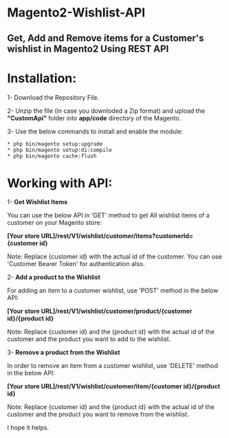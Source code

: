 # Magento2-Wishlist-API
## Get, Add and Remove items for a Customer's wishlist in Magento2 Using REST API

# Installation:
1- Download the Repository File. 

2- Unzip the file (in case you downloded a Zip format) and upload the **"CustomApi"** folder into **app/code** directory of the Magento. 

3- Use the below commands to install and enable the module:

    * php bin/magento setup:upgrade
    * php bin/magento setup:di:compile
    * php bin/magento cache:flush
    
# Working with API:
1- **Get Wishlist Items**

You can use the below API in 'GET' method to get All wishlist items of a customer on your Magento store:

**[Your store URL]/rest/V1/wishlist/customer/items?customerId={customer id}**

Note: Replace {customer id} with the actual id of the customer. You can use 'Customer Bearer Token' for authentication also.


2- **Add a product to the Wishlist** 

For adding an item to a customer wishlist, use 'POST' method in the below API:

**[Your store URL]/rest/V1/wishlist/customer/product/{customer id}/{product id}**

Note: Replace {customer id} and the {product id} with the actual id of the customer and the product you want to add to the wishlist. 


3- **Remove a product from the Wishlist**

In order to remove an item from a customer wishlist, use 'DELETE' method in the below API:

**[Your store URL]/rest/V1/wishlist/customer/item/{customer id}/{product id}**

Note: Replace {customer id} and the {product id} with the actual id of the customer and the product you want to remove from the wishlist. 

I hope it helps. 



